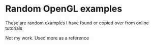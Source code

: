 # Random OpenGL examples

These are random examples I have found or copied over from online tutorials

Not my work. Used more as a reference